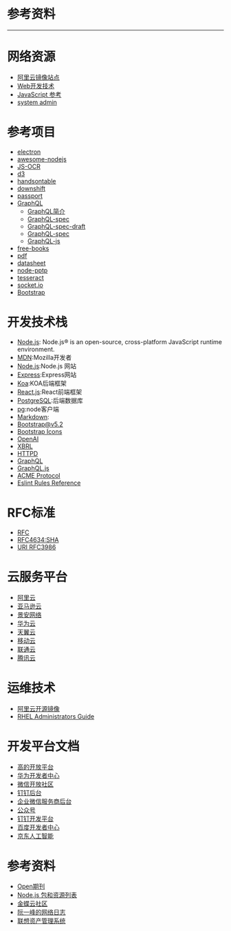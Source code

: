 参考资料
=======

---

# 网络资源

* [阿里云镜像站点](https://developer.aliyun.com/mirror/)
* [Web开发技术](https://developer.mozilla.org/zh-CN/docs/Web)
* [JavaScript 参考](https://developer.mozilla.org/zh-CN/docs/Web/JavaScript/Reference)
* [system admin](https://access.redhat.com/documentation/en-us/red_hat_enterprise_linux/8/html/)

# 参考项目

* [electron](https://github.com/electron/electron)
* [awesome-nodejs](https://github.com/sindresorhus/awesome-nodejs)
* [JS-OCR](https://github.com/kdzwinel/JS-OCR-demo)
* [d3](https://github.com/d3/d3)
* [handsontable](https://github.com/handsontable/handsontable)
* [downshift](https://github.com/downshift-js/downshift)
* [passport](https://github.com/jaredhanson/passport)
* [GraphQL](https://github.com/graphql)
  * [GraphQL简介](https://graphql.cn/)
  * [GraphQL-spec](https://spec.graphql.cn/)
  * [GraphQL-spec-draft](http://spec.graphql.org/draft/)
  * [GraphQL-spec](https://github.com/graphql/graphql-spec)
  * [GraphQL-js](https://github.com/graphql/graphql-js)
* [free-books](https://github.com/justjavac/free-programming-books-zh_CN)
* [pdf](https://github.com/mozilla/pdf.js)
* [datasheet](https://github.com/nadbm/react-datasheet)
* [node-pptp](https://github.com/laverdet/node-pptp)
* [tesseract](https://github.com/naptha/tesseract.js)
* [socket.io](https://github.com/socketio/socket.io)
* [Bootstrap](https://getbootstrap.com/docs)

# 开发技术栈

* [Node.js](https://nodejs.org/): Node.js® is an open-source, cross-platform JavaScript runtime environment.
* [MDN](https://developer.mozilla.org/zh-CN/docs/MDN/Writing_guidelines):Mozilla开发者
* [Node.js](https://nodejs.org/dist/latest/docs/api/):Node.js 网站
* [Express](https://www.expressjs.com.cn):Express网站
* [Koa](https://koajs.com):KOA后端框架
* [React.js](https://react.dev):React前端框架
* [PostgreSQL](https://www.postgresql.org):后端数据库
* [pg](https://node-postgres.com):node客户端
* [Markdown](https://www.markdown.xyz):
* [Bootstrap@v5.2](https://getbootstrap.com/docs/5.2/layout/breakpoints/)
* [Bootstrap Icons](https://icons.getbootstrap.com)
* [OpenAI](https://openai.com)
* [XBRL](https://www.xbrl-cn.org)
* [HTTPD](https://httpd.apache.org/docs)
* [GraphQL](https://graphql.org)
* [GraphQL.js](https://graphql.org/graphql-js)
* [ACME Protocol](https://tools.ietf.org/html/rfc8555)
* [Eslint Rules Reference](https://eslint.org/docs/latest/rules/)

# RFC标准 

* [RFC](https://www.rfc-editor.org)
* [RFC4634:SHA](https://www.rfc-editor.org/info/rfc4634)
* [URI RFC3986](https://www.ietf.org/rfc/rfc3986.txt)

# 云服务平台 

* [阿里云](https://www.aliyun.com/)
* [亚马逊云](https://aws.amazon.com/)
* [景安网络](https://www.zzidc.com)
* [华为云](https://huaweicloud.com)
* [天翼云](https://www.ctyun.cn)
* [移动云](https://ecloud.10086.cn)
* [联通云](https://www.cucloud.cn)
* [腾讯云](https://cloud.tencent.com)

# 运维技术

* [阿里云开源镜像](https://mirrors.aliyun.com/repo/)
* [RHEL Administrators Guide](https://access.redhat.com/documentation/en-us/red_hat_enterprise_linux/8/html/)

# 开发平台文档 

* [高的开放平台](https://lbs.amap.com)
* [华为开发者中心](https://developer.huawei.com)
* [微信开放社区](https://developers.weixin.qq.com)
* [钉钉后台](https://login.dingtalk.com/oauth2/challenge.htm?redirect_uri=https%3A%2F%2Foa.dingtalk.com%2Fomp%2Flogin%2Fdingtalk_sso_call_back%3Fcontinue%3Dhttps%253A%252F%252Foa.dingtalk.com%252F%253Fspm%253Da3140.7858860.2231602.7.0TNYFY&response_type=code&client_id=dingoaltcsv4vlgoefhpec&scope=openid+corpid&org_type=management#/login)
* [企业微信服务商后台](https://open.work.weixin.qq.com/wwopen/login#/index)
* [公众号](https://mp.weixin.qq.com/cgi-bin/home?t=home/index&lang=zh_CN&token=499873572)
* [钉钉开发平台](https://open.dingtalk.com/document/orgapp-server/server-api-overview)
* [百度开发者中心](https://developer.baidu.com)
* [京东人工智能](http://neuhub.jd.com)

# 参考资料

* [Open期刊](https://www.oalib.com)
* [Node.js 包和资源列表](https://zhuanlan.zhihu.com/p/385852664)
* [金蝶云社区](https://vip.kingdee.com/)
* [阮一峰的网络日志](https://www.ruanyifeng.com/blog/)
* [联想资产管理系统](https://zc.lenovo.com.cn)
